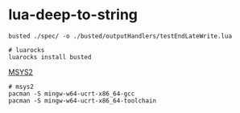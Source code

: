 # lua-deep-to-string

```shell
busted ./spec/ -o ./busted/outputHandlers/testEndLateWrite.lua
```

```shell
# luarocks
luarocks install busted
```

[MSYS2](https://www.msys2.org/)

```shell
# msys2
pacman -S mingw-w64-ucrt-x86_64-gcc
pacman -S mingw-w64-ucrt-x86_64-toolchain
```
